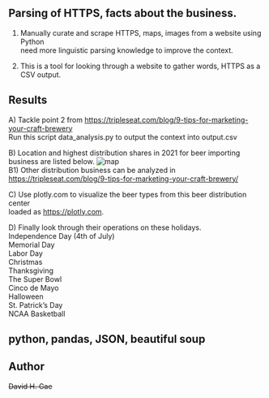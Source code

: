 ## Parsing of HTTPS, facts about the business.

1. Manually curate and scrape HTTPS, maps, images from a website using Python <br>
   need more linguistic parsing knowledge to improve the context.

2. This is a tool for looking through a website to gather words, HTTPS as a CSV output. 

## Results
A) Tackle point 2 from  https://tripleseat.com/blog/9-tips-for-marketing-your-craft-brewery <br>
Run this script data_analysis.py to output the context into output.csv <br>

B) Location and highest distribution shares in 2021 for beer importing business are listed below.
![map](https://github.com/ddgae2/web_scrape/blob/branch3/beer_distrubtion.png) <br>
B1) Other distribution business can be analyzed in https://tripleseat.com/blog/9-tips-for-marketing-your-craft-brewery/

C) Use plotly.com to visualize the beer types from this beer distribution center <br>
loaded as https://plotly.com. <br>

D) Finally look through their operations on these holidays. <br>
		Independence Day (4th of July) <br>
		Memorial Day <br>
		Labor Day  <br>
		Christmas <br>
		Thanksgiving <br>
		The Super Bowl <br>
		Cinco de Mayo <br>
		Halloween <br> 
		St. Patrick’s Day <br>
		NCAA Basketball <br>

## python, pandas, JSON, beautiful soup

## Author
<strike>David H. Gae</strike>


